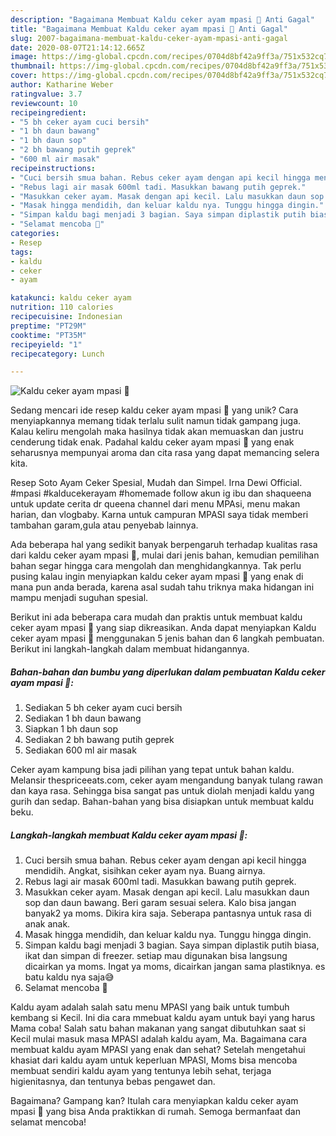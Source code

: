 ```yaml
---
description: "Bagaimana Membuat Kaldu ceker ayam mpasi 🐥 Anti Gagal"
title: "Bagaimana Membuat Kaldu ceker ayam mpasi 🐥 Anti Gagal"
slug: 2007-bagaimana-membuat-kaldu-ceker-ayam-mpasi-anti-gagal
date: 2020-08-07T21:14:12.665Z
image: https://img-global.cpcdn.com/recipes/0704d8bf42a9ff3a/751x532cq70/kaldu-ceker-ayam-mpasi-🐥-foto-resep-utama.jpg
thumbnail: https://img-global.cpcdn.com/recipes/0704d8bf42a9ff3a/751x532cq70/kaldu-ceker-ayam-mpasi-🐥-foto-resep-utama.jpg
cover: https://img-global.cpcdn.com/recipes/0704d8bf42a9ff3a/751x532cq70/kaldu-ceker-ayam-mpasi-🐥-foto-resep-utama.jpg
author: Katharine Weber
ratingvalue: 3.7
reviewcount: 10
recipeingredient:
- "5 bh ceker ayam cuci bersih"
- "1 bh daun bawang"
- "1 bh daun sop"
- "2 bh bawang putih geprek"
- "600 ml air masak"
recipeinstructions:
- "Cuci bersih smua bahan. Rebus ceker ayam dengan api kecil hingga mendidih. Angkat, sisihkan ceker ayam nya. Buang airnya."
- "Rebus lagi air masak 600ml tadi. Masukkan bawang putih geprek."
- "Masukkan ceker ayam. Masak dengan api kecil. Lalu masukkan daun sop dan daun bawang. Beri garam sesuai selera. Kalo bisa jangan banyak2 ya moms. Dikira kira saja. Seberapa pantasnya untuk rasa di anak anak."
- "Masak hingga mendidih, dan keluar kaldu nya. Tunggu hingga dingin."
- "Simpan kaldu bagi menjadi 3 bagian. Saya simpan diplastik putih biasa, ikat dan simpan di freezer. setiap mau digunakan bisa langsung dicairkan ya moms. Ingat ya moms, dicairkan jangan sama plastiknya. es batu kaldu nya saja😅"
- "Selamat mencoba 💙"
categories:
- Resep
tags:
- kaldu
- ceker
- ayam

katakunci: kaldu ceker ayam 
nutrition: 110 calories
recipecuisine: Indonesian
preptime: "PT29M"
cooktime: "PT35M"
recipeyield: "1"
recipecategory: Lunch

---
```



![Kaldu ceker ayam mpasi 🐥](https://img-global.cpcdn.com/recipes/0704d8bf42a9ff3a/751x532cq70/kaldu-ceker-ayam-mpasi-🐥-foto-resep-utama.jpg)

Sedang mencari ide resep kaldu ceker ayam mpasi 🐥 yang unik? Cara menyiapkannya memang tidak terlalu sulit namun tidak gampang juga. Kalau keliru mengolah maka hasilnya tidak akan memuaskan dan justru cenderung tidak enak. Padahal kaldu ceker ayam mpasi 🐥 yang enak seharusnya mempunyai aroma dan cita rasa yang dapat memancing selera kita.

Resep Soto Ayam Ceker Spesial, Mudah dan Simpel. Irna Dewi Official. #mpasi #kalducekerayam #homemade follow akun ig ibu dan shaqueena untuk update cerita dr queena channel dari menu MPAsi, menu makan harian, dan vlogbaby. Karna untuk campuran MPASI saya tidak memberi tambahan garam,gula atau penyebab lainnya.

Ada beberapa hal yang sedikit banyak berpengaruh terhadap kualitas rasa dari kaldu ceker ayam mpasi 🐥, mulai dari jenis bahan, kemudian pemilihan bahan segar hingga cara mengolah dan menghidangkannya. Tak perlu pusing kalau ingin menyiapkan kaldu ceker ayam mpasi 🐥 yang enak di mana pun anda berada, karena asal sudah tahu triknya maka hidangan ini mampu menjadi suguhan spesial.


Berikut ini ada beberapa cara mudah dan praktis untuk membuat kaldu ceker ayam mpasi 🐥 yang siap dikreasikan. Anda dapat menyiapkan Kaldu ceker ayam mpasi 🐥 menggunakan 5 jenis bahan dan 6 langkah pembuatan. Berikut ini langkah-langkah dalam membuat hidangannya.

<!--inarticleads1-->

##### Bahan-bahan dan bumbu yang diperlukan dalam pembuatan Kaldu ceker ayam mpasi 🐥:

1. Sediakan 5 bh ceker ayam cuci bersih
1. Sediakan 1 bh daun bawang
1. Siapkan 1 bh daun sop
1. Sediakan 2 bh bawang putih geprek
1. Sediakan 600 ml air masak


Ceker ayam kampung bisa jadi pilihan yang tepat untuk bahan kaldu. Melansir thespriceeats.com, ceker ayam mengandung banyak tulang rawan dan kaya rasa. Sehingga bisa sangat pas untuk diolah menjadi kaldu yang gurih dan sedap. Bahan-bahan yang bisa disiapkan untuk membuat kaldu beku. 

<!--inarticleads2-->

##### Langkah-langkah membuat Kaldu ceker ayam mpasi 🐥:

1. Cuci bersih smua bahan. Rebus ceker ayam dengan api kecil hingga mendidih. Angkat, sisihkan ceker ayam nya. Buang airnya.
1. Rebus lagi air masak 600ml tadi. Masukkan bawang putih geprek.
1. Masukkan ceker ayam. Masak dengan api kecil. Lalu masukkan daun sop dan daun bawang. Beri garam sesuai selera. Kalo bisa jangan banyak2 ya moms. Dikira kira saja. Seberapa pantasnya untuk rasa di anak anak.
1. Masak hingga mendidih, dan keluar kaldu nya. Tunggu hingga dingin.
1. Simpan kaldu bagi menjadi 3 bagian. Saya simpan diplastik putih biasa, ikat dan simpan di freezer. setiap mau digunakan bisa langsung dicairkan ya moms. Ingat ya moms, dicairkan jangan sama plastiknya. es batu kaldu nya saja😅
1. Selamat mencoba 💙


Kaldu ayam adalah salah satu menu MPASI yang baik untuk tumbuh kembang si Kecil. Ini dia cara mmebuat kaldu ayam untuk bayi yang harus Mama coba! Salah satu bahan makanan yang sangat dibutuhkan saat si Kecil mulai masuk masa MPASI adalah kaldu ayam, Ma. Bagaimana cara membuat kaldu ayam MPASI yang enak dan sehat? Setelah mengetahui khasiat dari kaldu ayam untuk keperluan MPASI, Moms bisa mencoba membuat sendiri kaldu ayam yang tentunya lebih sehat, terjaga higienitasnya, dan tentunya bebas pengawet dan. 

Bagaimana? Gampang kan? Itulah cara menyiapkan kaldu ceker ayam mpasi 🐥 yang bisa Anda praktikkan di rumah. Semoga bermanfaat dan selamat mencoba!
